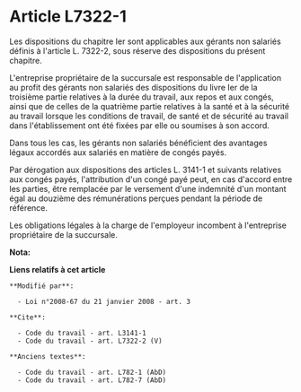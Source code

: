 # Article L7322-1

Les dispositions du chapitre Ier sont applicables aux gérants non salariés définis à l'article L. 7322-2, sous réserve des
dispositions du présent chapitre. 

L'entreprise propriétaire de la succursale est responsable de l'application au profit des gérants non salariés des
dispositions du livre Ier de la troisième partie relatives à la durée du travail, aux repos et aux congés, ainsi que de
celles de la quatrième partie relatives à la santé et à la sécurité au travail lorsque les conditions de travail, de santé et
de sécurité au travail dans l'établissement ont été fixées par elle ou soumises à son accord. 

Dans tous les cas, les gérants non salariés bénéficient des avantages légaux accordés aux salariés en matière de congés
payés. 

Par dérogation aux dispositions des articles L. 3141-1 et suivants relatives aux congés payés, l'attribution d'un congé payé
peut, en cas d'accord entre les parties, être remplacée par le versement d'une indemnité d'un montant égal au douzième des
rémunérations perçues pendant la période de référence. 

Les obligations légales à la charge de l'employeur incombent à l'entreprise propriétaire de la succursale.

**Nota:**



**Liens relatifs à cet article**

	**Modifié par**:

	  - Loi n°2008-67 du 21 janvier 2008 - art. 3

	**Cite**:

	  - Code du travail - art. L3141-1
	  - Code du travail - art. L7322-2 (V)

	**Anciens textes**:

	  - Code du travail - art. L782-1 (AbD)
	  - Code du travail - art. L782-7 (AbD)
